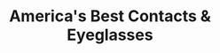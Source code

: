 ---
title: "America's Best Contacts & Eyeglasses"
url: /philadelphia/americas-best-contacts-und-eyeglasses-henry-avenue/
shop: Optiker
---